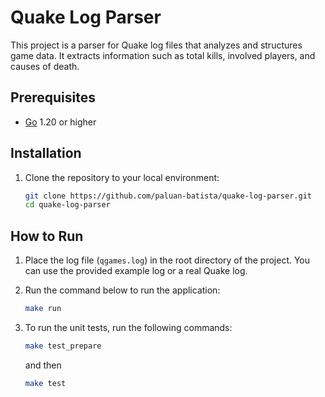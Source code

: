 # Quake Log Parser

This project is a parser for Quake log files that analyzes and structures game data. It extracts information such as total kills, involved players, and causes of death.

## Prerequisites

- [Go](https://golang.org/doc/install) 1.20 or higher

## Installation

1. Clone the repository to your local environment:

   ```bash
   git clone https://github.com/paluan-batista/quake-log-parser.git
   cd quake-log-parser
   ```

## How to Run

1. Place the log file (`qgames.log`) in the root directory of the project. You can use the provided example log or a real Quake log.
2. Run the command below to run the application:

   ```bash
   make run
   ```
3. To run the unit tests, run the following commands:

   ```bash
   make test_prepare
   ```
   and then

   ```bash
   make test
   ```

